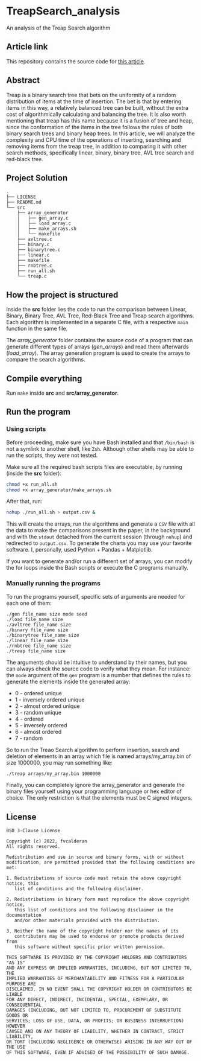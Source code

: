 # TreapSearch_analysis
An analysis of the Treap Search algorithm

## Article link

This repository contains the source code for
[this article](https://fvcalderan.github.io/myworks/articles/treap_search.pdf).

## Abstract

Treap is a binary search tree that bets on the uniformity of a random
distribution of items at the time of insertion. The bet is that by entering
items in this way, a relatively balanced tree can be built, without the extra
cost of algorithmically calculating and balancing the tree. It is also worth
mentioning that treap has this name because it is a fusion of tree and heap,
since the conformation of the items in the tree follows the rules of both
binary search trees and binary heap trees. In this article, we will analyze the
complexity and CPU time of the operations of inserting, searching and removing
items from the treap tree, in addition to comparing it with other search
methods, specifically linear, binary, binary tree, AVL tree search and
red-black tree.

## Project Solution
```
.
├── LICENSE
├── README.md
└── src
    ├── array_generator
    │   ├── gen_array.c
    │   ├── load_array.c
    │   ├── make_arrays.sh
    │   └── makefile
    ├── avltree.c
    ├── binary.c
    ├── binarytree.c
    ├── linear.c
    ├── makefile
    ├── rnbtree.c
    ├── run_all.sh
    └── treap.c
```

## How the project is structured

Inside the **src** folder lies the code to run the comparison between Linear,
Binary, Binary Tree, AVL Tree, Red-Black Tree and Treap search algorithms.
Each algorithm is implemented in a separate C file, with a respective `main`
function in the same file.

The *array_generator* folder contains the source code of a program that can
generate different types of arrays (*gen_arrays*) and read them afterwards
(*load_array*). The array generation program is used to create the arrays to
compare the search algorithms.

## Compile everything

Run `make` inside **src** and **src/array_generator**.

## Run the program

### Using scripts

Before proceeding, make sure you have Bash installed and that `/bin/bash` is
not a symlink to another shell, like `Zsh`. Although other shells may be able
to run the scripts, they were not tested.

Make sure all the required bash scripts files are executable, by running
(inside the **src** folder):

```bash
chmod +x run_all.sh
chmod +x array_generator/make_arrays.sh
```

After that, run:
```bash
nohup ./run_all.sh > output.csv &
```
This will create the arrays, run the algorithms and generate a `CSV` file with
all the data to make the comparisons present in the paper, in the background
and with the `stdout` detached from the current session (through `nohup`) and
redirected to `output.csv`. To generate the charts you may use your favorite
software. I, personally, used Python + Pandas + Matplotlib.

If you want to generate and/or run a different set of arrays, you can modify
the for loops inside the Bash scripts or execute the C programs manually.

### Manually running the programs

To run the programs yourself, specific sets of arguments are needed for each
one of them:
```
./gen file_name size mode seed
./load file_name size
./avltree file_name size
./binary file_name size
./binarytree file_name size
./linear file_name size
./rnbtree file_name size
./treap file_name size
```
The arguments should be intuitive to understand by their names, but you can
always check the source code to verify what they mean. For instance: the `mode`
argument of the `gen` program is a number that defines the rules to generate
the elements inside the generated array:
- 0 - ordered unique
- 1 - inversely ordered unique
- 2 - almost ordered unique
- 3 - random unique
- 4 - ordered
- 5 - inversely ordered
- 6 - almost ordered
- 7 - random

So to run the Treao Search algorithm to perform insertion, search and deletion
of elements in an array which file is named arrays/my_array.bin of size
1000000, you may run something like:
```bash
./treap arrays/my_array.bin 1000000
```
Finally, you can completely ignore the array_generator and generate the binary
files yourself using your programming language or hex editor of choice. The
only restriction is that the elements must be C signed integers.

## License
```
BSD 3-Clause License

Copyright (c) 2022, fvcalderan
All rights reserved.

Redistribution and use in source and binary forms, with or without
modification, are permitted provided that the following conditions are met:

1. Redistributions of source code must retain the above copyright notice, this
   list of conditions and the following disclaimer.

2. Redistributions in binary form must reproduce the above copyright notice,
   this list of conditions and the following disclaimer in the documentation
   and/or other materials provided with the distribution.

3. Neither the name of the copyright holder nor the names of its
   contributors may be used to endorse or promote products derived from
   this software without specific prior written permission.

THIS SOFTWARE IS PROVIDED BY THE COPYRIGHT HOLDERS AND CONTRIBUTORS "AS IS"
AND ANY EXPRESS OR IMPLIED WARRANTIES, INCLUDING, BUT NOT LIMITED TO, THE
IMPLIED WARRANTIES OF MERCHANTABILITY AND FITNESS FOR A PARTICULAR PURPOSE ARE
DISCLAIMED. IN NO EVENT SHALL THE COPYRIGHT HOLDER OR CONTRIBUTORS BE LIABLE
FOR ANY DIRECT, INDIRECT, INCIDENTAL, SPECIAL, EXEMPLARY, OR CONSEQUENTIAL
DAMAGES (INCLUDING, BUT NOT LIMITED TO, PROCUREMENT OF SUBSTITUTE GOODS OR
SERVICES; LOSS OF USE, DATA, OR PROFITS; OR BUSINESS INTERRUPTION) HOWEVER
CAUSED AND ON ANY THEORY OF LIABILITY, WHETHER IN CONTRACT, STRICT LIABILITY,
OR TORT (INCLUDING NEGLIGENCE OR OTHERWISE) ARISING IN ANY WAY OUT OF THE USE
OF THIS SOFTWARE, EVEN IF ADVISED OF THE POSSIBILITY OF SUCH DAMAGE.
```
